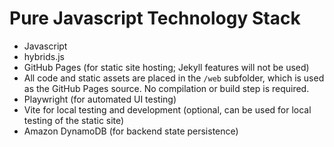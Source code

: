 # Pure Javascript Technology Stack

* Javascript
* hybrids.js
* GitHub Pages (for static site hosting; Jekyll features will not be used)
* All code and static assets are placed in the `/web` subfolder, which is used as the GitHub Pages source. No compilation or build step is required.
* Playwright (for automated UI testing)
* Vite for local testing and development (optional, can be used for local testing of the static site)
* Amazon DynamoDB (for backend state persistence)
